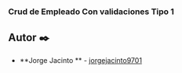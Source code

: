 ### Crud de Empleado Con validaciones Tipo 1

## Autor ✒️

* **Jorge Jacinto ** - [jorgejacinto9701](https://github.com/jorgejacinto9701)
